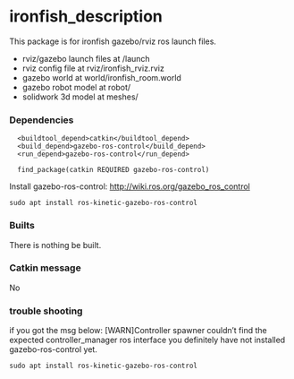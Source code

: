 # ironfish_description
This package is for ironfish gazebo/rviz ros launch files.
* rviz/gazebo launch files at /launch
* rviz config file at rviz/ironfish_rviz.rviz
* gazebo world at world/ironfish_room.world
* gazebo robot model at robot/
* solidwork 3d model at meshes/

### Dependencies
```
  <buildtool_depend>catkin</buildtool_depend>
  <build_depend>gazebo-ros-control</build_depend>
  <run_depend>gazebo-ros-control</run_depend>
```
```
  find_package(catkin REQUIRED gazebo-ros-control)
```
Install gazebo-ros-control:
http://wiki.ros.org/gazebo_ros_control
```
sudo apt install ros-kinetic-gazebo-ros-control
```

### Builts
There is nothing be built.

### Catkin message
No

### trouble shooting
if you got the msg below:
[WARN]Controller spawner couldn’t find the expected controller_manager ros interface
you definitely have not installed gazebo-ros-control yet.
```
sudo apt install ros-kinetic-gazebo-ros-control
```
